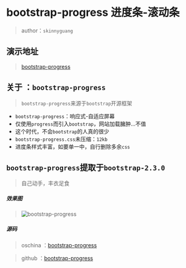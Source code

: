 # bootstrap-progress 进度条-滚动条

> author：`skinnyguang`

## 演示地址

> <a href="http://demo.phpcollege.org/bootstrap-progress/index.html" title="bootstrap-progress" target="_blank">bootstrap-progress</a>

## 关于 ：`bootstrap-progress`

> `bootstrap-progress`来源于`bootstrap`开源框架

- `bootstrap-progress`：响应式-自适应屏幕
- 仅使用`progress`而引入`bootstrap`，网站加载臃肿...不值
- 这个时代，不会`bootstrap`的人真的很少
- `bootstrap-progress.css`未压缩：`12kb`
- 进度条样式丰富，如要单一中，自行删除多余`css`

## `bootstrap-progress`提取于`bootstrap-2.3.0`

> 自己动手，丰衣足食

##### 效果图

> ![bootstrap-progress](http://phpcollege.oss-cn-beijing.aliyuncs.com/article-image/2016-12-23/bootstrap-progress.jpg)

##### 源码

> oschina ：<a href="https://git.oschina.net/skinnyguang/bootstrap-progress" title="bootstrap-progress" target="_blank">bootstrap-progress</a>

> github ：<a href="https://github.com/skinnyguang/bootstrap-progress" title="bootstrap-progress" target="_blank">bootstrap-progress</a>
